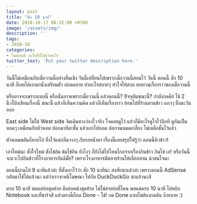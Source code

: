 ```yaml
---
layout: post
title: "สัก 10 นาที"
date: 2018-10-17 08:32:00 +0700
image: '/assets/img/'
description: ''
tags:
- 2018-10
categories:
- ในตอนที่ อะไรที่ก็ไม่รู้ว่าอะไร
twitter_text: 'Put your twitter description here.'
---
```

วันนี้ไม่เหมือนกับเมื่อวานนี้อย่างสิ้นเชิง วันนี้เปลี่ยนไปเพราะเมื่อวานนี้สอนไว้ วันนี้ ตอนนี้ สัก 10 นาที ก็เลยได้เอามานั่งเตรียมตัว ผ่อนคลาย ทำอะไรสบายๆ ทำใจให้สงบ ทบทวนเรื่องราวของเมื่อวานนี้

หรืออาจจะเพราะแบบนี้ หรือนั่นอาจเพราะเมื่อวานนี้ แล้วตอนนี้? ปัจจุบันขณะนี้? กำลังกดคีย์ ใช้ 2 นิ้วโป้งเขียนเรื่องนี้ ขณะนี้ แล้วก็เห็นความคิด แล้วก็เห็นเรื่องราว ย้อนไปที่ร้านทานข้าว แถวๆ ฝั่งตะวันออก

East side ไม่ใช่ West side จิตเดินทางว่องไวจริง ใจคอยดูไว้ แล้วก็มีอะไรดูใจไว้อีกที ดูกันเป็นทอดๆ เหมือนกับหัวหอม ปอกมาทีละชั้น แล้วเอาไปทอด ปอกจนหมดเกลี้ยง ไม่เหลือชั้นไว้แล้ว

หัวหอมพลันก็หายไป ทิ้งไว้แค่กลิ่นจางๆ กับรอยน้ำตา เรื่องนี้เลยสรุปให้รู้ว่า ตอนนี้หิวข้าว!

เอาใหม่นะ ตั้งใจใหม่ ตั้งไข่ล้ม ต้มไข่กิน ยังไงๆ ก็ยังไม่ไปไหนไกลจากเรื่องกินข้าว กินไข่ เอ! หรือวันนี้จะแวะไปกินข้าวที่โรงอาหารกันดีมั๊ย? เพราะโรงอาหารมีหลายร้านให้เลือกทาน น่าสนใจนะ

ตอนนี้ผ่านไป 9 นาทีแล้วล่ะ ที่ตั้งเอาไว้ว่า สัก 10 นาทีนะ สงสัยซะแล้วล่ะ เพราะตอนนี้ AdSense กลับมาใช้ได้แล้วนะ แต่ว่าเราจะหนีโฆษณา ไปกับ DuckDuckGo ซะแล้วนะสิ

ครบ 10 นาที พอแค่ย่อสุดท้าย คือย่อหน้าสุดท้าย ไม่ใช่สายย่อที่ไหน พอแค่ครบ 10 นาที ไปหยิบ Notebook และที่ชาร์จสิ แล้วตรงนี้ก็กด Done - ใช่! กด Done แบบไม่ต้องกดดัน บ๊ายบาย :)
